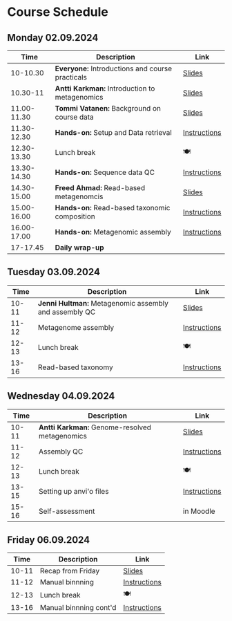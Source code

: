 # Course Schedule

## Monday 02.09.2024  

| Time | Description | Link |
| --- | --- | -- |
| 10-10.30 | __Everyone:__ Introductions and course practicals | [Slides](../lectures/01_introduction.pdf) |
| 10.30-11 | __Antti Karkman:__ Introduction to metagenomics | [Slides](../lectures/01_introduction.pdf) |
| 11.00-11.30 | __Tommi Vatanen:__ Background on course data | [Slides](../lectures/01_introduction.pdf) |
| 11.30-12.30 | __Hands-on:__ Setup and Data retrieval | [Instructions](README.md#setup) |
| 12.30-13.30 | Lunch break  | :plate_with_cutlery: |
| 13.30-14.30 | __Hands-on:__ Sequence data QC | [Instructions](README.md#quality-control) |
| 14.30-15.00 | __Freed Ahmad:__ Read-based metagenomcis | [Slides](../lectures/XXX) |
| 15.00-16.00 | __Hands-on:__ Read-based taxonomic composition | [Instructions](README.md#read-based-taxonomy) |
| 16.00-17.00 | __Hands-on:__ Metagenomic assembly | [Instructions](README.md#read-based-taxonomy) |
| 17-17.45 | __Daily wrap-up__ |  |

## Tuesday 03.09.2024

| Time | Description | Link |
| --- | --- | -- |
| 10-11 | __Jenni Hultman:__ Metagenomic assembly and assembly QC | [Slides](../lectures/02_assembly-and-read-based.pdf) |
| 11-12 | Metagenome assembly | [Instructions](README.md#metagenome-assembly) |
| 12-13 | Lunch break | :plate_with_cutlery: |
| 13-16 | Read-based taxonomy | [Instructions](README.md#read-based-taxonomy) |

## Wednesday 04.09.2024

| Time | Description | Link |
| --- | --- | -- |
| 10-11 | __Antti Karkman:__ Genome-resolved metagenomics | [Slides](../lectures/03_assembly_qc-and-genome-resoved_metagenomics.pdf) |
| 11-12 | Assembly QC | [Instructions](README.md#assembly-qc) |
| 12-13 | Lunch break  | :plate_with_cutlery: |
| 13-15 | Setting up anvi'o files | [Instructions](README.md#genome-resolved-metagenomics) |
| 15-16 | Self-assessment | in Moodle |

## Friday 06.09.2024

| Time | Description | Link |
| --- | --- | -- |
| 10-11 | Recap from Friday | [Slides](../lectures/04_Fri_recap.pdf) |
| 11-12 | Manual binnning | [Instructions](README.md#interactive-use-and-binning) |
| 12-13 | Lunch break | :plate_with_cutlery: |
| 13-16 | Manual binnning cont'd | [Instructions](README.md#interactive-use-and-binning) |